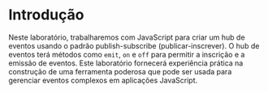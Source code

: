# Introdução

Neste laboratório, trabalharemos com JavaScript para criar um hub de eventos usando o padrão publish-subscribe (publicar-inscrever). O hub de eventos terá métodos como `emit`, `on` e `off` para permitir a inscrição e a emissão de eventos. Este laboratório fornecerá experiência prática na construção de uma ferramenta poderosa que pode ser usada para gerenciar eventos complexos em aplicações JavaScript.
